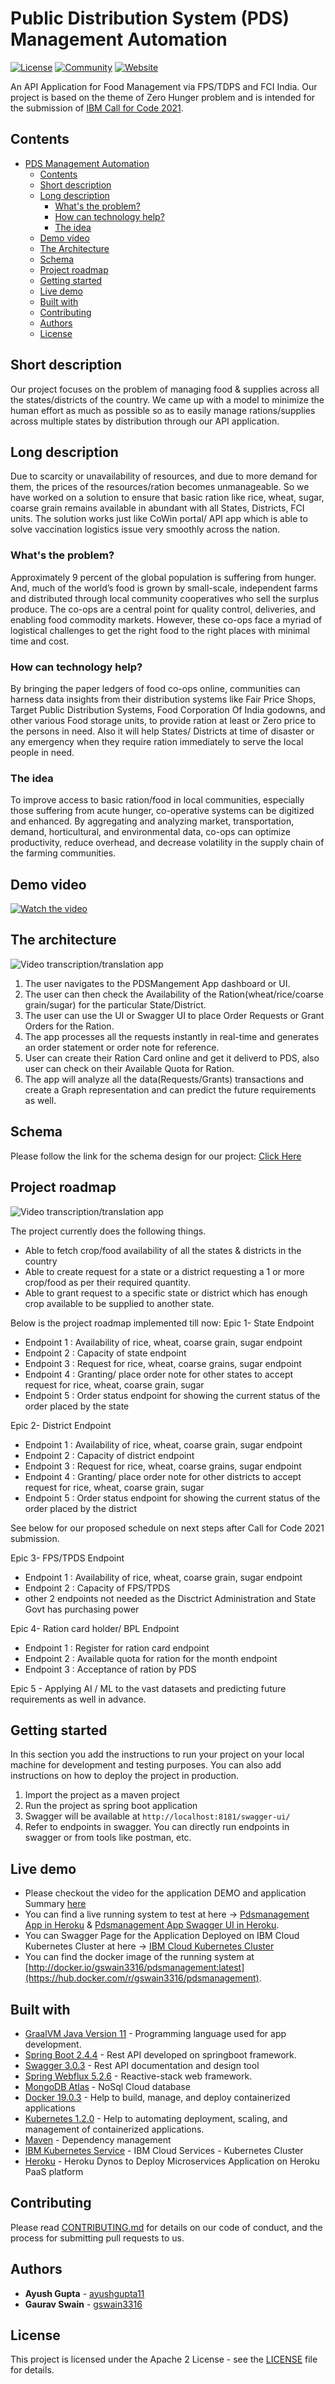 # Public Distribution System (PDS) Management Automation

[![License](https://img.shields.io/badge/License-Apache2-blue.svg)](https://www.apache.org/licenses/LICENSE-2.0) [![Community](https://img.shields.io/badge/Join-Community-blue)](https://developer.ibm.com/callforcode/get-started/) [![Website](https://img.shields.io/badge/View-Website-blue)](https://sample-project.s3-web.us-east.cloud-object-storage.appdomain.cloud/)

An API Application for Food Management via FPS/TDPS and FCI India. 
Our project is based on the theme of Zero Hunger problem and is intended for the submission of [IBM Call for Code 2021](https://developer.ibm.com/callforcode/get-started/).

## Contents

- [PDS Management Automation](#pds-management-automation)
  - [Contents](#contents)
  - [Short description](#short-description)
  - [Long description](#long-description)
    - [What's the problem?](#whats-the-problem)
    - [How can technology help?](#how-can-technology-help)
    - [The idea](#the-idea)
  - [Demo video](#demo-video)
  - [The Architecture](#the-architecture)
  - [Schema](#schema)
  - [Project roadmap](#project-roadmap)
  - [Getting started](#getting-started)
  - [Live demo](#live-demo)
  - [Built with](#built-with)
  - [Contributing](#contributing)
  - [Authors](#authors)
  - [License](#license)

## Short description
Our project focuses on the problem of managing food & supplies across all the states/districts of the country. We came up with a model to minimize the human effort as much as possible so as to easily manage rations/supplies across multiple states by distribution through our API application.

## Long description
Due to scarcity or unavailability of resources, and due to more demand for them, the prices of the resources/ration becomes unmanageable.
So we have worked on a solution to ensure that basic ration like rice, wheat, sugar, coarse grain remains available in abundant with all States, Districts, FCI units.
The solution works just like CoWin portal/ API app which is able to solve vaccination logistics issue very smoothly across the nation.

### What's the problem?

Approximately 9 percent of the global population is suffering from hunger. And, much of the world’s food is grown by small-scale, independent farms and distributed through local community cooperatives who sell the surplus produce. The co-ops are a central point for quality control, deliveries, and enabling food commodity markets. However, these co-ops face a myriad of logistical challenges to get the right food to the right places with minimal time and cost.

### How can technology help?

By bringing the paper ledgers of food co-ops online, communities can harness data insights from their distribution systems like Fair Price Shops, Target Public Distribution Systems, Food Corporation Of India godowns, and other various Food storage units, to provide ration at least or Zero price to the persons in need. Also it will help States/ Districts at time of disaster or any emergency when they require ration immediately to serve the local people in need. 

### The idea

To improve access to basic ration/food in local communities, especially those suffering from acute hunger, co-operative systems can be digitized and enhanced. By aggregating and analyzing market, transportation, demand, horticultural, and environmental data, co-ops can optimize productivity, reduce overhead, and decrease volatility in the supply chain of the farming communities.

## Demo video

[![Watch the video](https://github.com/gswain3316/pdsmanagement/blob/main/docs/call_for_code_thumbnail.jpg)](https://youtu.be/KwrvW9jTMzs)

## The architecture

![Video transcription/translation app](https://github.com/gswain3316/pdsmanagement/blob/main/Architecture.png?raw=true)

1. The user navigates to the PDSMangement App dashboard or UI.
2. The user can then check the Availability of the Ration(wheat/rice/coarse grain/sugar) for the particular State/District.
3. The user can use the UI or Swagger UI to place Order Requests or Grant Orders for the Ration.
4. The app processes all the requests instantly in real-time and generates an order statement or order note for reference.
5. User can create their Ration Card online and get it deliverd to PDS, also user can check on their Available Quota for Ration.
6. The app will analyze all the data(Requests/Grants) transactions and create a Graph representation and can predict the future requirements as well.

## Schema

Please follow the link for the schema design for our project: [Click Here](https://github.com/gswain3316/pdsmanagement/tree/main/docs)

## Project roadmap

![Video transcription/translation app](https://github.com/gswain3316/pdsmanagement/blob/main/ProductRoadMap.png?raw=true)

The project currently does the following things.

- Able to fetch crop/food availability of all the states & districts in the country
- Able to create request for a state or a district requesting a 1 or more crop/food as per their required quantity.
- Able to grant request to a specific state or district which has enough crop available to be supplied to another state.

Below is the project roadmap implemented till now:
Epic 1- State Endpoint 
- Endpoint 1 : Availability of rice, wheat, coarse grain, sugar endpoint 
- Endpoint 2 : Capacity of state endpoint 
- Endpoint 3 : Request for rice, wheat, coarse grains, sugar endpoint 
- Endpoint 4 : Granting/ place order note for other states to accept request for rice, wheat, coarse grain, sugar
- Endpoint 5 : Order status endpoint for showing the current status of the order placed by the state

Epic 2- District Endpoint 
- Endpoint 1 : Availability of rice, wheat, coarse grain, sugar endpoint 
- Endpoint 2 : Capacity of district endpoint 
- Endpoint 3 : Request for rice, wheat, coarse grains, sugar endpoint 
- Endpoint 4 : Granting/ place order note for other districts to accept request for rice, wheat, coarse grain, sugar
- Endpoint 5 : Order status endpoint for showing the current status of the order placed by the district

See below for our proposed schedule on next steps after Call for Code 2021 submission.

Epic 3- FPS/TPDS Endpoint 
- Endpoint 1 : Availability of rice, wheat, coarse grain, sugar endpoint 
- Endpoint 2 : Capacity of FPS/TPDS 
- other 2 endpoints not needed as the Disctrict Administration and State Govt has purchasing power

Epic 4- Ration card holder/ BPL Endpoint 
- Endpoint 1 : Register for ration card endpoint 
- Endpoint 2 : Available quota for ration for the month endpoint 
- Endpoint 3 : Acceptance of ration by PDS

Epic 5 - Applying AI / ML to the vast datasets and predicting future requirements as well in advance.

## Getting started

In this section you add the instructions to run your project on your local machine for development and testing purposes. You can also add instructions on how to deploy the project in production.
1. Import the project as a maven project
2. Run the project as spring boot application
3. Swagger will be available at `http://localhost:8181/swagger-ui/`
4. Refer to endpoints in swagger. You can directly run endpoints in swagger or from tools like postman, etc.

## Live demo

 - Please checkout the video for the application DEMO and application Summary [here](https://youtu.be/KwrvW9jTMzs)
 - You can find a live running system to test at here -> [Pdsmanagement App in Heroku](https://pdsmanagement-app.herokuapp.com) & [Pdsmanagement App Swagger UI in Heroku](https://pdsmanagement-app.herokuapp.com/swagger-ui/).
 - You can Swagger Page for the Application Deployed on IBM Cloud Kubernetes Cluster at here -> [IBM Cloud Kubernetes Cluster](http://169.51.205.252:30036/swagger-ui/)
 - You can find the docker image of the running system at [http://docker.io/gswain3316/pdsmanagement:latest](https://hub.docker.com/r/gswain3316/pdsmanagement).

## Built with

- [GraalVM Java Version 11](https://www.graalvm.org/) - Programming language used for app development.
- [Spring Boot 2.4.4](https://spring.io/projects/spring-boot) - Rest API developed on springboot framework.
- [Swagger 3.0.3](https://swagger.io/) - Rest API documentation and design tool
- [Spring Webflux 5.2.6](https://docs.spring.io/spring-framework/docs/current/reference/html/web-reactive.html) - Reactive-stack web framework.
- [MongoDB Atlas](https://www.mongodb.com/cloud/atlas) - NoSql Cloud database
- [Docker 19.0.3](https://docs.docker.com/) - Help to build, manage, and deploy containerized applications
- [Kubernetes 1.2.0](https://kubernetes.io/) - Help to automating deployment, scaling, and management of containerized applications.
- [Maven](https://maven.apache.org/) - Dependency management
- [IBM Kubernetes Service](https://www.ibm.com/in-en/cloud/kubernetes-service) - IBM Cloud Services - Kubernetes Cluster
- [Heroku](https://www.heroku.com/dynos) - Heroku Dynos to Deploy Microservices Application on Heroku PaaS platform


## Contributing

Please read [CONTRIBUTING.md](CONTRIBUTING.md) for details on our code of conduct, and the process for submitting pull requests to us.

## Authors

- **Ayush Gupta** - [ayushgupta11](https://github.com/ayushgupta11)
- **Gaurav Swain** - [gswain3316](https://github.com/gswain3316)

## License

This project is licensed under the Apache 2 License - see the [LICENSE](LICENSE) file for details.
